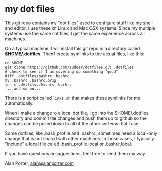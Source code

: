 
# my dot files

This git repo contains my "dot files" used to configure
stuff like my shell and editor.  I use these on Linux
and Mac OSX systems.  Since my multiple systems use the
same dot files, I get the same experience across all
machines.

On a typical machine, I will install this git repo in
a directory called **$HOME/.dotfiles**.  Then I create
symlinks to the actual files, like this:

    cd $HOME
    git clone https://github.com/sudoer/dotfiles.git .dotfiles
    # check to see if I am covering up something "good"
    diff .dotfiles/bashrc .bashrc
    mv .bashrc .bashrc.orig
    ln -s .dotfiles/bashrc .bashrc
    ... and so on...

There is a script called `links.sh` that makes these
symlinks for me automatically.

When I make a change to a local dot file, I go into the
$HOME/.dotfiles directory and commit the changes and push
them up to github so the changes can be pulled down to all
of the other systems that I use.

Some dotfiles, like .bash_profile and .bashrc, sometimes
need a local-only change that is not shared with other
machines.  In those cases, I typically "include" a local
file called .bash_profile.local or .bashrc.local.

If you have questions or suggestions, feel free to send
them my way.

Alan Porter, alan@alanporter.com


